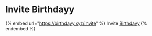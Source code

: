 # Invite Birthdayy

{% embed url="https://birthdayy.xyz/invite" %}
Invite [Birthdayy](https://birthdayy.xyz/invite)
{% endembed %}
